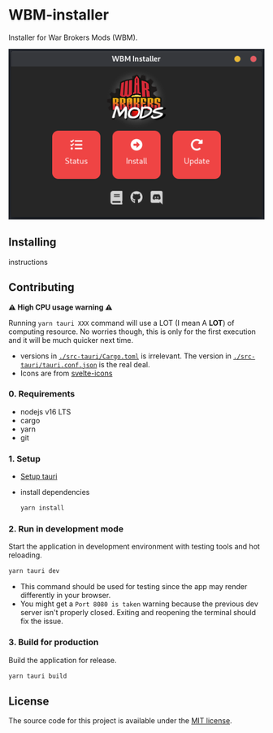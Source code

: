 # WBM-installer

Installer for War Brokers Mods (WBM).

<p align="center">
  <img alt="Installer image" src="./.repo/image.png" />
</p>

## Installing

instructions

## Contributing

**⚠️ High CPU usage warning ⚠️**

Running `yarn tauri XXX` command will use a LOT (I mean A **LOT**) of computing resource.
No worries though, this is only for the first execution and it will be much quicker next time.

- versions in [`./src-tauri/Cargo.toml`](./src-tauri/Cargo.toml) is irrelevant. The version in [`./src-tauri/tauri.conf.json`](./src-tauri/tauri.conf.json) is the real deal.
- Icons are from [svelte-icons](https://github.com/Introvertuous/svelte-icons)

### 0. Requirements

- nodejs v16 LTS
- cargo
- yarn
- git

### 1. Setup

- [Setup tauri](https://tauri.studio/en/docs/getting-started/intro/#setting-up-your-environment)
- install dependencies

  ```bash
  yarn install
  ```

### 2. Run in development mode

Start the application in development environment with testing tools and hot reloading.

```bash
yarn tauri dev
```

- This command should be used for testing since the app may render differently in your browser.
- You might get a `Port 8080 is taken` warning because the previous dev server isn't properly closed.
  Exiting and reopening the terminal should fix the issue.

### 3. Build for production

Build the application for release.

```bash
yarn tauri build
```

## License

The source code for this project is available under the [MIT license](./LICENSE).
